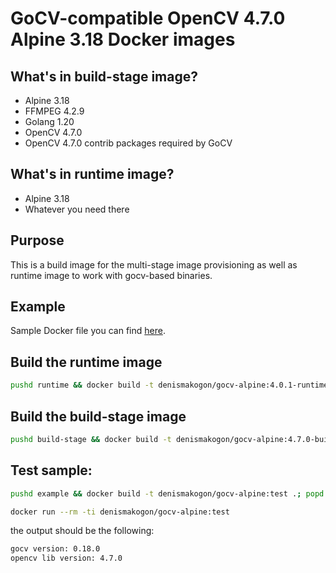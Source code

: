 # GoCV-compatible OpenCV 4.7.0 Alpine 3.18 Docker images

## What's in build-stage image?

 - Alpine 3.18
 - FFMPEG 4.2.9
 - Golang 1.20
 - OpenCV 4.7.0
 - OpenCV 4.7.0 contrib packages required by GoCV

## What's in runtime image?

 - Alpine 3.18
 - Whatever you need there

## Purpose

This is a build image for the multi-stage image provisioning as well as runtime image to work with gocv-based binaries.

## Example

Sample Docker file you can find [here](example/Dockerfile).

## Build the runtime image

```bash
pushd runtime && docker build -t denismakogon/gocv-alpine:4.0.1-runtime .; popd
```

## Build the build-stage image

```bash
pushd build-stage && docker build -t denismakogon/gocv-alpine:4.7.0-buildstage .; popd
```

## Test sample:

```bash
pushd example && docker build -t denismakogon/gocv-alpine:test .; popd
```
```bash
docker run --rm -ti denismakogon/gocv-alpine:test
```

the output should be the following:
```bash
gocv version: 0.18.0
opencv lib version: 4.7.0
```
